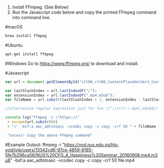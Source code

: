 1. Install FFmpeg. (See Below)
2. Run the Javascript code below and copy the printed FFmpeg command into command line.

#macOS
```bash
brew install ffmpeg
```

#Ubuntu
```bash
apt-get install ffmpeg
```

#Windows
Go to https://www.ffmpeg.org/ to download and install.

#Javascript
```javascript
var url = document.getElementById("ctl00_ctl00_ContentPlaceHolder1_ContentPlaceHolder1_hidFilePath").value;

var lastSlashIndex = url.lastIndexOf("/");
var extensionIndex = url.lastIndexOf(".mp4.m3u8");
var fileName = url.substr(lastSlashIndex + 1, extensionIndex - lastSlashIndex - 1);

//alternative regular expression just for fun /[^\/]+(?:\.mp4\.m3u8$)/

console.log("ffmpeg -i \"https://"
 + escape(url.substr(8))
 + "\" -bsf:a aac_adtstoasc -vcodec copy -c copy -crf 50 " + fileName + ".mp4");

 "Sucess! Copy the above FFmpeg command"
```

#Example Output:
ffmpeg -i "https://vod.nus.edu.sg/hls-vod/ivle/users/13342cd6-97ce-4859-8185-5fe7b296ca56/NUS%20CFG_4_Happiness%20Seminar_20160908.mp4.m3u8" -bsf:a aac_adtstoasc -vcodec copy -c copy -crf 50 file.mp4
